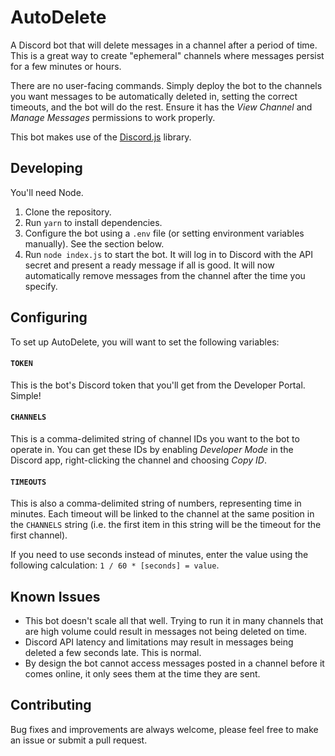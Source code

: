 # AutoDelete
A Discord bot that will delete messages in a channel after a period of time. This is a great way to create "ephemeral" channels where messages persist for a few minutes or hours.

There are no user-facing commands. Simply deploy the bot to the channels you want messages to be automatically deleted in, setting the correct timeouts, and the bot will do the rest. Ensure it has the *View Channel* and *Manage Messages* permissions to work properly.

This bot makes use of the [Discord.js](https://discord.js.org/) library.
## Developing
You'll need Node.

1. Clone the repository.
2. Run `yarn` to install dependencies.
3. Configure the bot using a `.env` file (or setting environment variables manually). See the section below.
4. Run `node index.js` to start the bot. It will log in to Discord with the API secret and present a ready message if all is good. It will now automatically remove messages from the channel after the time you specify.

## Configuring
To set up AutoDelete, you will want to set the following variables:

#### `TOKEN`
This is the bot's Discord token that you'll get from the Developer Portal. Simple!

#### `CHANNELS`
This is a comma-delimited string of channel IDs you want to the bot to operate in. You can get these IDs by enabling *Developer Mode* in the Discord app, right-clicking the channel and choosing *Copy ID*.

#### `TIMEOUTS`
This is also a comma-delimited string of numbers, representing time in minutes. Each timeout will be linked to the channel at the same position in the `CHANNELS` string (i.e. the first item in this string will be the timeout for the first channel).

If you need to use seconds instead of minutes, enter the value using the following calculation: `1 / 60 * [seconds] = value`.

## Known Issues

* This bot doesn't scale all that well. Trying to run it in many channels that are high volume could result in messages not being deleted on time.
* Discord API latency and limitations may result in messages being deleted a few seconds late. This is normal.
* By design the bot cannot access messages posted in a channel before it comes online, it only sees them at the time they are sent.

## Contributing
Bug fixes and improvements are always welcome, please feel free to make an issue or submit a pull request.